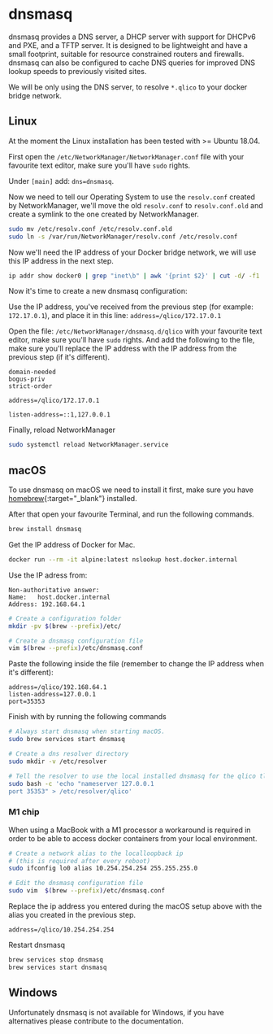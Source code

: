 # dnsmasq

dnsmasq provides a DNS server, a DHCP server with support for DHCPv6 and PXE,
and a TFTP server. It is designed to be lightweight and have a small footprint,
suitable for resource constrained routers and firewalls. dnsmasq can also be
configured to cache DNS queries for improved DNS lookup speeds to previously
visited sites.

We will be only using the DNS server, to resolve `*.qlico` to your docker bridge
network.

## Linux

At the moment the Linux installation has been tested with >= Ubuntu 18.04.

First open the `/etc/NetworkManager/NetworkManager.conf` file with your
favourite text editor, make sure you'll have `sudo` rights.

Under `[main]` add: `dns=dnsmasq`.

Now we need to tell our Operating System to use the `resolv.conf` created by
NetworkManager, we'll move the old `resolv.conf` to `resolv.conf.old` and create
a symlink to the one created by NetworkManager.

```bash
sudo mv /etc/resolv.conf /etc/resolv.conf.old
sudo ln -s /var/run/NetworkManager/resolv.conf /etc/resolv.conf
```

Now we'll need the IP address of your Docker bridge network, we will use this IP
address in the next step.

```bash
ip addr show docker0 | grep "inet\b" | awk '{print $2}' | cut -d/ -f1
```

Now it's time to create a new dnsmasq configuration:

Use the IP address, you've received from the previous step (for
example: `172.17.0.1`), and place it in this line: `address=/qlico/172.17.0.1`

Open the file: `/etc/NetworkManager/dnsmasq.d/qlico` with your favourite text
editor, make sure you'll have `sudo` rights. And add the following to the file,
make sure you'll replace the IP address with the IP address from the previous
step (if it's different).

```plain
domain-needed
bogus-priv
strict-order
 
address=/qlico/172.17.0.1
 
listen-address=::1,127.0.0.1
```

Finally, reload NetworkManager

```bash
sudo systemctl reload NetworkManager.service
```

## macOS

To use dnsmasq on macOS we need to install it first, make sure you
have [homebrew](https://brew.sh/){:target="_blank"} installed.

After that open your favourite Terminal, and run the following commands.

```bash
brew install dnsmasq
```

Get the IP address of Docker for Mac.

```bash
docker run --rm -it alpine:latest nslookup host.docker.internal
```

Use the IP adress from:

```plain
Non-authoritative answer:
Name:	host.docker.internal
Address: 192.168.64.1
```

```bash
# Create a configuration folder
mkdir -pv $(brew --prefix)/etc/

# Create a dnsmasq configuration file
vim $(brew --prefix)/etc/dnsmasq.conf
```

Paste the following inside the file (remember to change the IP address when it's
different):

```plain
address=/qlico/192.168.64.1
listen-address=127.0.0.1
port=35353
```

Finish with by running the following commands

```bash
# Always start dnsmasq when starting macOS.
sudo brew services start dnsmasq

# Create a dns resolver directory
sudo mkdir -v /etc/resolver

# Tell the resolver to use the local installed dnsmasq for the qlico tld. 
sudo bash -c 'echo "nameserver 127.0.0.1
port 35353" > /etc/resolver/qlico'
```

### M1 chip

When using a MacBook with a M1 processor a workaround is required in order to be able to access docker containers from your local environment.

```bash
# Create a network alias to the localloopback ip
# (this is required after every reboot)
sudo ifconfig lo0 alias 10.254.254.254 255.255.255.0

# Edit the dnsmasq configuration file
sudo vim  $(brew --prefix)/etc/dnsmasq.conf
```

Replace the ip address you entered during the macOS setup above with the alias you created in the previous step.

```plain
address=/qlico/10.254.254.254
```

Restart dnsmasq
```bash
brew services stop dnsmasq
brew services start dnsmasq
```

## Windows

Unfortunately dnsmasq is not available for Windows, if you have alternatives
please contribute to the documentation.
